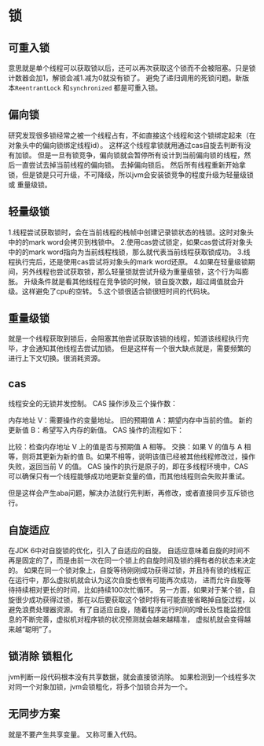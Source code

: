 # 锁
## 可重入锁
意思就是单个线程可以获取锁以后，还可以再次获取这个锁而不会被阻塞。只是锁计数器会加1，解锁会减1.减为0就没有锁了。
避免了递归调用的死锁问题。新版本`ReentrantLock` 和`synchronized` 都是可重入锁。

## 偏向锁
研究发现很多锁经常之被一个线程占有，不如直接这个线程和这个锁绑定起来（在对象头中的偏向锁绑定线程id）。 
这样这个线程拿锁就用通过cas自旋去判断有没有加锁。
但是一旦有锁竞争，偏向锁就会暂停所有设计到当前偏向锁的线程，然后一直尝试去掉当前线程的偏向锁。
去掉偏向锁后。
然后所有线程重新开始拿锁，但是锁是只可升级，不可降级，所以jvm会安装锁竞争的程度升级为轻量级锁 或 重量级锁。

## 轻量级锁
1.线程尝试获取锁时，会在当前线程的栈帧中创建记录锁状态的栈锁。这时对象头中的的mark word会拷贝到栈锁中。
2.使用cas尝试锁定，如果cas尝试将对象头中的的mark word指向为当前线程栈锁，那么就代表当前线程获取锁成功。
3.线程执行完后，还是使用cas尝试将对象头的mark word还原。
4.如果在轻量级锁期间，另外线程也尝试获取锁，那么轻量锁就尝试升级为重量级锁，这个行为叫膨胀。
升级条件就是看其他线程在竞争锁的时候，锁自旋次数，超过阈值就会升级。这样避免了cpu的空转。
5.这个锁很适合锁很短时间的代码块。

## 重量级锁
就是一个线程获取到锁后，会阻塞其他尝试获取该锁的线程，知道该线程执行完毕，才会通知其他线程去尝试加锁。
但是这样有一个很大缺点就是，需要频繁的进行上下文切换。很消耗资源。

## cas
线程安全的无锁并发控制。
CAS 操作涉及三个操作数：

内存地址 V：需要操作的变量地址。
旧的预期值 A：期望内存中当前的值。
新的更新值 B：希望写入内存的新值。
CAS 操作的流程如下：

比较：检查内存地址 V 上的值是否与预期值 A 相等。
交换：如果 V 的值与 A 相等，则将其更新为新的值 B。如果不相等，说明该值已经被其他线程修改过，操作失败，返回当前 V 的值。
CAS 操作的执行是原子的，即在多线程环境中，CAS 可以确保只有一个线程能够成功地更新变量的值，而其他线程则会失败并重试。

但是这样会产生aba问题，解决办法就行先判断，再修改，或者直接同步互斥锁也行。

## 自旋适应
在JDK 6中对自旋锁的优化，引入了自适应的自旋。
自适应意味着自旋的时间不再是固定的了，而是由前一次在同一个锁上的自旋时间及锁的拥有者的状态来决定的。
如果在同一个锁对象上，自旋等待刚刚成功获得过锁，并且持有锁的线程正在运行中，那么虚拟机就会认为这次自旋也很有可能再次成功，
进而允许自旋等待持续相对更长的时间，比如持续100次忙循环。
另一方面，如果对于某个锁，自旋很少成功获得过锁，那在以后要获取这个锁时将有可能直接省略掉自旋过程，以避免浪费处理器资源。
有了自适应自旋，随着程序运行时间的增长及性能监控信息的不断完善，虚拟机对程序锁的状况预测就会越来越精准，
虚拟机就会变得越来越“聪明”了。

## 锁消除 锁粗化
jvm判断一段代码根本没有共享数据，就会直接锁消除。
如果检测到一个线程多次对同一个对象加锁，jvm会锁粗化，将多个加锁合并为一个。

## 无同步方案
就是不要产生共享变量。
又称可重入代码。





